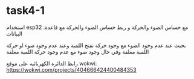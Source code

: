 # task4-1
استخدام esp32   .مع حساس الضوء والحركة و ربط حساس الضوء والحركة مع قاعدة البيانات 

 بحيث 
عند عدم وجود الضوء مع وجود حركة تفتح اللمبة 
 وعند عدم وجود ضوء او حركة اللمبة مغلقة
 وفي حال وجود ضوء مع عدم وجود حركة اللمبة مغلقة 
 
 رابط الدائره الكهربائيه على موقع wokwi: https://wokwi.com/projects/404666424400484353


